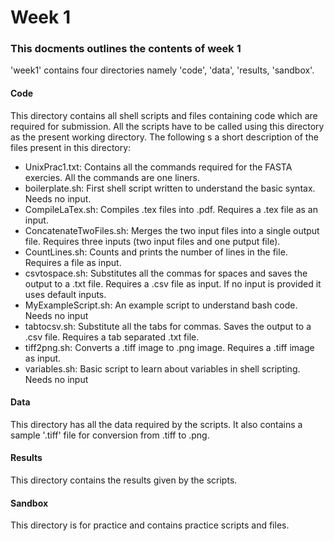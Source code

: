 # Week 1

### This docments outlines the contents of week 1

'week1' contains four directories namely 'code', 'data', 'results, 'sandbox'.

#### Code
This directory contains all shell scripts and files containing code which are required for submission. All the scripts have to be called using this directory as the present working directory. The following s a short description of the files present in this directory:

* UnixPrac1.txt: Contains all the commands required for the FASTA exercies. All the commands are one liners. 
* boilerplate.sh: First shell script written to understand the basic syntax. Needs no input.
* CompileLaTex.sh: Compiles .tex files into .pdf. Requires a .tex file as an input.
* ConcatenateTwoFiles.sh: Merges the two input files into a single output file. Requires three inputs (two input files and one putput file).
* CountLines.sh: Counts and prints the number of lines in the file. Requires a file as input.
* csvtospace.sh: Substitutes all the commas for spaces and saves the output to a .txt file. Requires a .csv file as input. If no input is provided it uses default inputs.
* MyExampleScript.sh: An example script to understand bash code. Needs no input
* tabtocsv.sh: Substitute all the tabs for commas. Saves the output to a .csv file. Requires a tab separated .txt file.
* tiff2png.sh: Converts a .tiff image to .png image. Requires a .tiff image as input.
* variables.sh: Basic script to learn about variables in shell scripting. Needs no input

#### Data
This directory has all the data required by the scripts. It also contains a sample '.tiff' file for conversion from .tiff to .png. 

#### Results
This directory contains the results given by the scripts.

#### Sandbox
This directory is for practice and contains practice scripts and files.